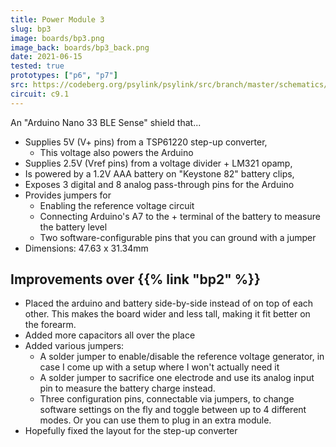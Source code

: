 ```yaml
---
title: Power Module 3
slug: bp3
image: boards/bp3.png
image_back: boards/bp3_back.png
date: 2021-06-15
tested: true
prototypes: ["p6", "p7"]
src: https://codeberg.org/psylink/psylink/src/branch/master/schematics/archive/kicad/circuit9.kicad_pcb
circuit: c9.1
---
```


An "Arduino Nano 33 BLE Sense" shield that...

- Supplies 5V (V+ pins) from a TSP61220 step-up converter,
    - This voltage also powers the Arduino
- Supplies 2.5V (Vref pins) from a voltage divider + LM321 opamp,
- Is powered by a 1.2V AAA battery on "Keystone 82" battery clips,
- Exposes 3 digital and 8 analog pass-through pins for the Arduino
- Provides jumpers for
    - Enabling the reference voltage circuit
    - Connecting Arduino's A7 to the + terminal of the battery to measure the
      battery level
    - Two software-configurable pins that you can ground with a jumper
- Dimensions: 47.63 x 31.34mm

## Improvements over {{% link "bp2" %}}

- Placed the arduino and battery side-by-side instead of on top of each other.
  This makes the board wider and less tall, making it fit better on the
  forearm.
- Added more capacitors all over the place
- Added various jumpers:
    - A solder jumper to enable/disable the reference voltage generator, in
      case I come up with a setup where I won't actually need it
    - A solder jumper to sacrifice one electrode and use its analog input pin
      to measure the battery charge instead.
    - Three configuration pins, connectable via jumpers, to change software
      settings on the fly and toggle between up to 4 different modes.  Or you
      can use them to plug in an extra module.
- Hopefully fixed the layout for the step-up converter
